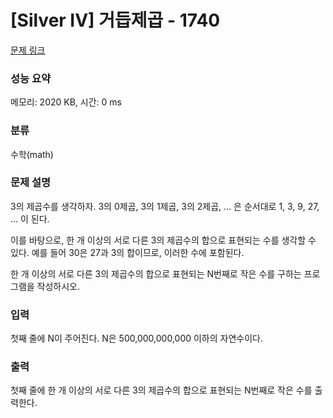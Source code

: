 # [Silver IV] 거듭제곱 - 1740 

[문제 링크](https://www.acmicpc.net/problem/1740) 

### 성능 요약

메모리: 2020 KB, 시간: 0 ms

### 분류

수학(math)

### 문제 설명

<p>3의 제곱수를 생각하자. 3의 0제곱, 3의 1제곱, 3의 2제곱, ... 은 순서대로 1, 3, 9, 27, ... 이 된다.</p>

<p>이를 바탕으로, 한 개 이상의 서로 다른 3의 제곱수의 합으로 표현되는 수를 생각할 수 있다. 예를 들어 30은 27과 3의 합이므로, 이러한 수에 포함된다.</p>

<p>한 개 이상의 서로 다른 3의 제곱수의 합으로 표현되는 N번째로 작은 수를 구하는 프로그램을 작성하시오.</p>

### 입력 

 <p>첫째 줄에 N이 주어진다. N은 500,000,000,000 이하의 자연수이다.</p>

### 출력 

 <p>첫째 줄에 한 개 이상의 서로 다른 3의 제곱수의 합으로 표현되는 N번째로 작은 수를 출력한다.</p>


